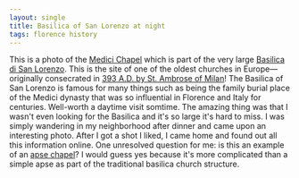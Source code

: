 ```yaml
---
layout: single
title: Basilica of San Lorenzo at night
tags: florence history
---
```

This is a photo of the [Medici Chapel](http://www.museumsinflorence.com/musei/Medici_chapels.html) which is part of the very large [Basilica di San Lorenzo](http://en.wikipedia.org/wiki/Basilica_of_San_Lorenzo,_Florence). This is the site of one of the oldest churches in Europe—originally consecrated in [393 A.D. by St. Ambrose of Milan](http://www.florenceholidays.com/florence-vacation-churches-basilica_of_san_lorenzo.html)! The Basilica of San Lorenzo is famous for many things such as being the family burial place of the Medici dynasty that was so influential in Florence and Italy for centuries. Well-worth a daytime visit somtime. The amazing thing was that I wasn't even looking for the Basilica and it's so large it's hard to miss. I was simply wandering in my neighborhood after dinner and came upon an interesting photo. After I got a shot I liked, I came home and found out all this information online. One unresolved question for me: is this an example of an [apse chapel](http://en.wikipedia.org/wiki/Apse_chapel)? I would guess yes because it's more complicated than a simple apse as part of the traditional basilica church structure.